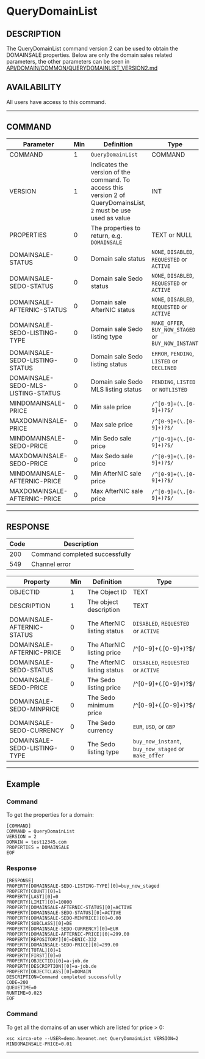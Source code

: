 # QueryDomainList

## DESCRIPTION
The QueryDomainList command version 2 can be used to obtain the DOMAINSALE properties.
Below are only the domain sales related parameters, the other parameters can be seen in
[API/DOMAIN/COMMON/QUERYDOMAINLIST_VERSION2.md](../COMMON/QUERYDOMAINLIST_VERSION2.md)


## AVAILABILITY
All users have access to this command.

----
## COMMAND

Parameter | Min | Definition | Type
---- | ---- | ---- | ----
COMMAND | 1 | `QueryDomainList` | COMMAND
VERSION | 1 | Indicates the version of the command. To access this version 2 of QueryDomainsList, `2` must be use used as value | INT
PROPERTIES | 0 | The properties to return, e.g. `DOMAINSALE` | TEXT or NULL
DOMAINSALE-STATUS | 0 | Domain sale status | `NONE`, `DISABLED`, `REQUESTED` or `ACTIVE`
DOMAINSALE-SEDO-STATUS | 0 | Domain sale Sedo status | `NONE`, `DISABLED`, `REQUESTED` or `ACTIVE`
DOMAINSALE-AFTERNIC-STATUS | 0 | Domain sale AfterNIC status | `NONE`, `DISABLED`, `REQUESTED` or `ACTIVE`
DOMAINSALE-SEDO-LISTING-TYPE | 0 | Domain sale Sedo listing type | `MAKE_OFFER`, `BUY_NOW_STAGED` or `BUY_NOW_INSTANT`
DOMAINSALE-SEDO-LISTING-STATUS | 0 | Domain sale Sedo listing status | `ERROR`, `PENDING`, `LISTED` or `DECLINED`
DOMAINSALE-SEDO-MLS-LISTING-STATUS | 0 | Domain sale Sedo MLS listing status | `PENDING`, `LISTED` or `NOTLISTED`
MINDOMAINSALE-PRICE | 0 | Min sale price | `/^[0-9]+(\.[0-9]+)?$/`
MAXDOMAINSALE-PRICE | 0 | Max sale price | `/^[0-9]+(\.[0-9]+)?$/`
MINDOMAINSALE-SEDO-PRICE | 0 | Min Sedo sale price | `/^[0-9]+(\.[0-9]+)?$/`
MAXDOMAINSALE-SEDO-PRICE | 0 | Max Sedo sale price | `/^[0-9]+(\.[0-9]+)?$/`
MINDOMAINSALE-AFTERNIC-PRICE | 0 | Min AfterNIC sale price | `/^[0-9]+(\.[0-9]+)?$/`
MAXDOMAINSALE-AFTERNIC-PRICE | 0 | Max AfterNIC sale price | `/^[0-9]+(\.[0-9]+)?$/`


----
## RESPONSE

Code | Description
---- | ----
200 | Command completed successfully
549 | Channel error

Property | Min | Definition | Type
---- | ---- | ---- | ----
OBJECTID | 1 | The Object ID | TEXT
DESCRIPTION | 1 | The object description | TEXT
DOMAINSALE-AFTERNIC-STATUS | 0 | The AfterNIC listing status | `DISABLED`, `REQUESTED` or `ACTIVE`
DOMAINSALE-AFTERNIC-PRICE | 0 | The AfterNIC listing price | /^[0-9]+(\.[0-9]+)?$/
DOMAINSALE-SEDO-STATUS | 0 |  The AfterNIC listing status | `DISABLED`, `REQUESTED` or `ACTIVE`
DOMAINSALE-SEDO-PRICE | 0 | The Sedo listing price | /^[0-9]+(\.[0-9]+)?$/
DOMAINSALE-SEDO-MINPRICE | 0 | The Sedo minimum price | /^[0-9]+(\.[0-9]+)?$/
DOMAINSALE-SEDO-CURRENCY | 0 | The Sedo currency | `EUR`, `USD`, or `GBP`
DOMAINSALE-SEDO-LISTING-TYPE | 0 | The Sedo listing type | `buy_now_instant`, `buy_now_staged` or `make_offer`

----
## Example

### Command
To get the properties for a domain:
```
[COMMAND]
COMMAND = QueryDomainList
VERSION = 2
DOMAIN = test12345.com
PROPERTIES = DOMAINSALE
EOF
```
### Response

```
[RESPONSE]
PROPERTY[DOMAINSALE-SEDO-LISTING-TYPE][0]=buy_now_staged
PROPERTY[COUNT][0]=1
PROPERTY[LAST][0]=0
PROPERTY[LIMIT][0]=10000
PROPERTY[DOMAINSALE-AFTERNIC-STATUS][0]=ACTIVE
PROPERTY[DOMAINSALE-SEDO-STATUS][0]=ACTIVE
PROPERTY[DOMAINSALE-SEDO-MINPRICE][0]=0.00
PROPERTY[SUBCLASS][0]=DE
PROPERTY[DOMAINSALE-SEDO-CURRENCY][0]=EUR
PROPERTY[DOMAINSALE-AFTERNIC-PRICE][0]=299.00
PROPERTY[REPOSITORY][0]=DENIC-332
PROPERTY[DOMAINSALE-SEDO-PRICE][0]=299.00
PROPERTY[TOTAL][0]=1
PROPERTY[FIRST][0]=0
PROPERTY[OBJECTID][0]=a-job.de
PROPERTY[DESCRIPTION][0]=a-job.de
PROPERTY[OBJECTCLASS][0]=DOMAIN
DESCRIPTION=Command completed successfully
CODE=200
QUEUETIME=0
RUNTIME=0.023
EOF
```

### Command
To get all the domains of an user which are listed for price > 0:
```
xsc xirca-ote --USER=demo.hexonet.net QueryDomainList VERSION=2 MINDOMAINSALE-PRICE=0.01
```

----

